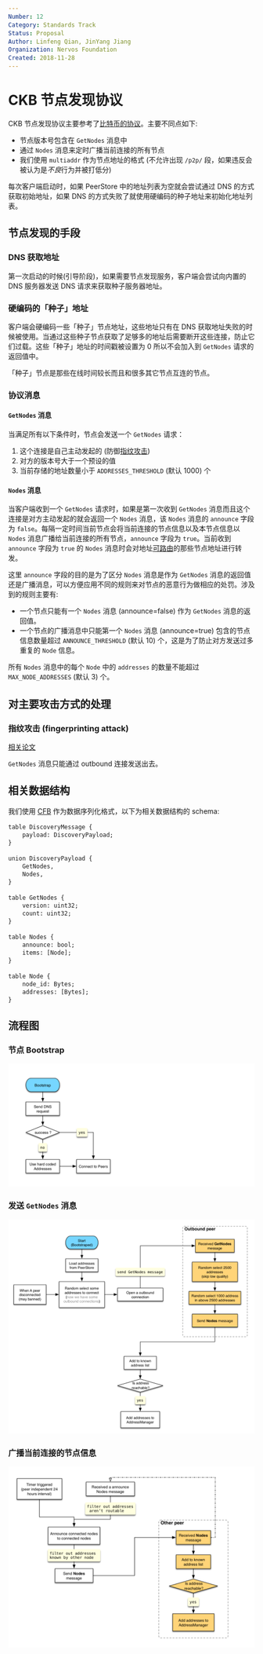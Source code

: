 ```yaml
---
Number: 12
Category: Standards Track
Status: Proposal
Author: Linfeng Qian, JinYang Jiang
Organization: Nervos Foundation
Created: 2018-11-28
---
```


# CKB 节点发现协议

CKB 节点发现协议主要参考了[比特币的协议][0]。主要不同点如下:
* 节点版本号包含在 `GetNodes` 消息中
* 通过 `Nodes` 消息来定时广播当前连接的所有节点
* 我们使用 `multiaddr` 作为节点地址的格式 (不允许出现 `/p2p/` 段，如果违反会被认为是*不良*行为并被打低分)

每次客户端启动时，如果 PeerStore 中的地址列表为空就会尝试通过 DNS 的方式获取初始地址，如果 DNS 的方式失败了就使用硬编码的种子地址来初始化地址列表。

## 节点发现的手段
### DNS 获取地址
第一次启动的时候(引导阶段)，如果需要节点发现服务，客户端会尝试向内置的 DNS 服务器发送 DNS 请求来获取种子服务器地址。

### 硬编码的「种子」地址
客户端会硬编码一些「种子」节点地址，这些地址只有在 DNS 获取地址失败的时候被使用。当通过这些种子节点获取了足够多的地址后需要断开这些连接，防止它们过载。这些「种子」地址的时间戳被设置为 0 所以不会加入到 `GetNodes` 请求的返回值中。

「种子」节点是那些在线时间较长而且和很多其它节点互连的节点。

### 协议消息

#### `GetNodes` 消息
当满足所有以下条件时，节点会发送一个 `GetNodes` 请求：

  1. 这个连接是自己主动发起的 (防御[指纹攻击][3])
  2. 对方的版本号大于一个预设的值
  3. 当前存储的地址数量小于 `ADDRESSES_THRESHOLD` (默认 1000) 个

#### `Nodes` 消息

当客户端收到一个 `GetNodes` 请求时，如果是第一次收到 `GetNodes` 消息而且这个连接是对方主动发起的就会返回一个 `Nodes` 消息，该 `Nodes` 消息的 `announce` 字段为 `false`。每隔一定时间当前节点会将当前连接的节点信息以及本节点信息以 `Nodes` 消息广播给当前连接的所有节点，`announce` 字段为 `true`。当前收到 `announce` 字段为 `true` 的 `Nodes` 消息时会对地址[可路由][1]的那些节点地址进行转发。

这里 `announce` 字段的目的是为了区分 `Nodes` 消息是作为 `GetNodes` 消息的返回值还是广播消息，可以方便应用不同的规则来对节点的恶意行为做相应的处罚。涉及到的规则主要有:

* 一个节点只能有一个 `Nodes` 消息 (announce=false) 作为 `GetNodes` 消息的返回值。
* 一个节点的广播消息中只能第一个 `Nodes` 消息 (announce=true) 包含的节点信息数量超过 `ANNOUNCE_THRESHOLD` (默认 10) 个，这是为了防止对方发送过多重复的 `Node` 信息。

所有 `Nodes` 消息中的每个 `Node` 中的 `addresses` 的数量不能超过 `MAX_NODE_ADDRESSES` (默认 3) 个。

## 对主要攻击方式的处理
### 指纹攻击 (fingerprinting attack)
[相关论文][3]

`GetNodes` 消息只能通过 outbound 连接发送出去。

## 相关数据结构
我们使用 [CFB][2] 作为数据序列化格式，以下为相关数据结构的 schema:

```
table DiscoveryMessage {
    payload: DiscoveryPayload;
}

union DiscoveryPayload {
    GetNodes,
    Nodes,
}

table GetNodes {
    version: uint32;
    count: uint32;
}

table Nodes {
    announce: bool;
    items: [Node];
}

table Node {
    node_id: Bytes;
    addresses: [Bytes];
}
```

## 流程图
### 节点 Bootstrap
![](images/bootstrap.png)
### 发送 `GetNodes` 消息
![](images/get-nodes.png)
### 广播当前连接的节点信息
![](images/announce-nodes.png)

[0]: https://en.bitcoin.it/wiki/Satoshi_Client_Node_Discovery
[1]: https://www.iana.org/assignments/iana-ipv4-special-registry/iana-ipv4-special-registry.xhtml
[2]: https://github.com/nervosnetwork/rfcs/blob/master/rfcs/0008-serialization/0008-serialization.md
[3]: https://arxiv.org/pdf/1410.6079.pdf

